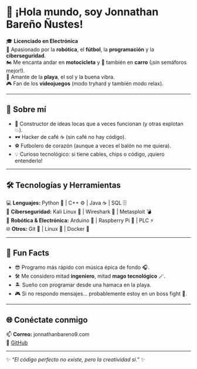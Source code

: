 # 👋 ¡Hola mundo, soy Jonnathan Bareño Ñustes!  

🎓 **Licenciado en Electrónica**  
🤖 Apasionado por la **robótica**, el **fútbol**, la **programación** y la **ciberseguridad**.  
🏍️ Me encanta andar en **motocicleta** y 🚗 también en **carro** (¡sin semáforos mejor!).  
🌴 Amante de la **playa**, el sol y la buena vibra.  
🎮 Fan de los **videojuegos** (modo tryhard y también modo relax).  

---

## 🚀 Sobre mí
- 🔧 Constructor de ideas locas que a veces funcionan (y otras explotan 💥).  
- 🕶️ Hacker de café ☕ (sin café no hay código).  
- ⚽ Futbolero de corazón (aunque a veces el balón no me quiera).  
- 💡 Curioso tecnológico: si tiene cables, chips o código, ¡quiero entenderlo!  

---

## 🛠️ Tecnologías y Herramientas
💻 **Lenguajes:** Python 🐍 | C++ ⚙️ | Java ☕ | SQL 🗄️  
🔐 **Ciberseguridad:** Kali Linux 🐉 | Wireshark 🦈 | Metasploit 💣  
🤖 **Robótica & Electrónica:** Arduino 🔌 | Raspberry Pi 🍓 | PLC ⚡  
🌐 **Otros:** Git 🐙 | Linux 🐧 | Docker 🐋  

---

## 🎯 Fun Facts
- 😎 Programo más rápido con música épica de fondo 🎧.  
- 🛠️ Me considero mitad **ingeniero**, mitad **mago tecnológico** 🪄.  
- 🏝️ Sueño con programar desde una hamaca en la playa.  
- 🎮 Si no respondo mensajes… probablemente estoy en un boss fight 👾.  

---

## 🌐 Conéctate conmigo
📫 **Correo:** jonnathanbareno9.com    
👾 [GitHub](https://github.com/JonnyPeligro)  

---

✨ *“El código perfecto no existe, pero la creatividad sí.”* ✨  
